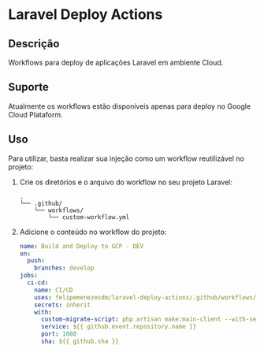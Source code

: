 # Laravel Deploy Actions

## Descrição
Workflows para deploy de aplicações Laravel em ambiente Cloud.

## Suporte
Atualmente os workflows estão disponíveis apenas para deploy no Google Cloud Plataform.

## Uso
Para utilizar, basta realizar sua injeção como um workflow reutilizável no projeto:

1. Crie os diretórios e o arquivo do workflow no seu projeto Laravel:
    ```
    .
    └── .github/
        └── workflows/
            └── custom-workflow.yml
    ```
2. Adicione o conteúdo no workflow do projeto:
    ```yaml
    name: Build and Deploy to GCP - DEV
    on:
      push:
        branches: develop
    jobs:
      ci-cd:
        name: CI/CD
        uses: felipemenezesdm/laravel-deploy-actions/.github/workflows/gcp-dev.yml@v1
        secrets: inherit
        with:
          custom-migrate-script: php artisan make:main-client --with-secrets
          service: ${{ github.event.repository.name }}
          port: 1080
          sha: ${{ github.sha }}
    ```

